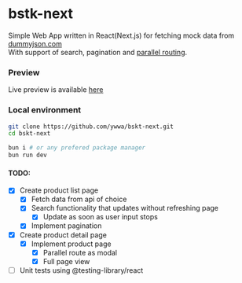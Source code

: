 # bstk-next

Simple Web App written in React(Next.js) for fetching mock data from [dummyjson.com](https://dummyjson.com/) \
With support of search, pagination and [parallel routing](https://nextjs.org/docs/app/building-your-application/routing/parallel-routes).

### Preview

Live preview is available [here](https://bstk-next.vercel.app)

### Local environment

```bash
git clone https://github.com/ywwa/bskt-next.git
cd bskt-next

bun i # or any prefered package manager
bun run dev
```

#### TODO:

- [x] Create product list page
  - [x] Fetch data from api of choice
  - [x] Search functionality that updates without refreshing page
    - [x] Update as soon as user input stops
  - [x] Implement pagination
- [x] Create product detail page
  - [x] Implement product page
    - [x] Parallel route as modal
    - [x] Full page view
- [ ] Unit tests using @testing-library/react

